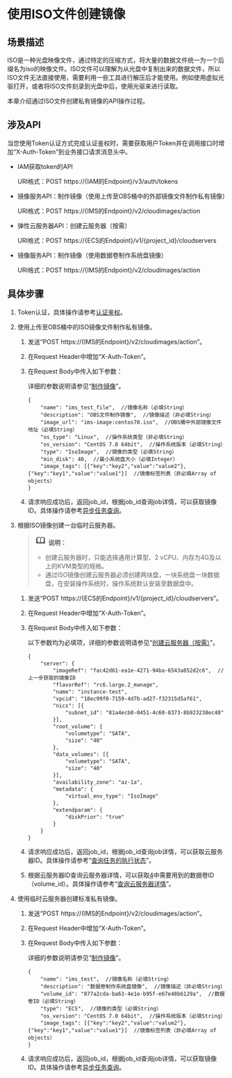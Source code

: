 # 使用ISO文件创建镜像<a name="ims_03_0801"></a>

## 场景描述<a name="zh-cn_topic_0219577800_section770669154912"></a>

ISO是一种光盘映像文件，通过特定的压缩方式，将大量的数据文件统一为一个后缀名为iso的映像文件。ISO文件可以理解为从光盘中复制出来的数据文件，所以ISO文件无法直接使用，需要利用一些工具进行解压后才能使用。例如使用虚拟光驱打开，或者将ISO文件刻录到光盘中后，使用光驱来进行读取。

本章介绍通过ISO文件创建私有镜像的API操作过程。

## 涉及API<a name="zh-cn_topic_0219577800_section88981920144910"></a>

当您使用Token认证方式完成认证鉴权时，需要获取用户Token并在调用接口时增加“X-Auth-Token”到业务接口请求消息头中。

-   IAM获取token的API

    URI格式：POST https://\{IAM的Endpoint\}/v3/auth/tokens

-   镜像服务API：制作镜像（使用上传至OBS桶中的外部镜像文件制作私有镜像）

    URI格式：POST https://\{IMS的Endpoint\}/v2/cloudimages/action

-   弹性云服务器API：创建云服务器（按需）

    URI格式：POST https://\{ECS的Endpoint\}/v1/\{project\_id\}/cloudservers

-   镜像服务API：制作镜像（使用数据卷制作系统盘镜像）

    URI格式：POST https://\{IMS的Endpoint\}/v2/cloudimages/action


## 具体步骤<a name="zh-cn_topic_0219577800_section179364287499"></a>

1.  Token认证，具体操作请参考[认证鉴权](认证鉴权.md)。
2.  使用上传至OBS桶中的ISO镜像文件制作私有镜像。
    1.  发送“POST https://\{IMS的Endpoint\}/v2/cloudimages/action”。
    2.  在Request Header中增加“X-Auth-Token”。
    3.  在Request Body中传入如下参数：

        详细的参数说明请参见“[制作镜像](制作镜像.md#li3688227151754)”。

        ```
        {
            "name": "ims_test_file",  //镜像名称（必填String）
            "description": "OBS文件制作镜像",  //镜像描述（非必填String）
            "image_url": "ims-image:centos70.iso",  //OBS桶中外部镜像文件地址（必填String）
            "os_type": "Linux",  //操作系统类型（非必填String）
            "os_version": "CentOS 7.0 64bit",  //操作系统版本（必填String）
            "type": "IsoImage",  //镜像的类型（必填String）
            "min_disk": 40,  //最小系统盘大小（必填Integer）
            "image_tags": [{"key":"key2","value":"value2"},{"key":"key1","value":"value1"}]  //镜像标签列表（非必填Array of objects）
        }
        ```

    4.  请求响应成功后，返回job\_id，根据job\_id查询job详情，可以获取镜像ID。具体操作请参考[异步任务查询](异步任务查询.md)。

3.  根据ISO镜像创建一台临时云服务器。

    >![](public_sys-resources/icon-note.gif) **说明：** 
    >-   创建云服务器时，只能选择通用计算型、2 vCPU、内存为4G及以上的KVM类型的规格。
    >-   通过ISO镜像创建云服务器必须创建两块盘，一块系统盘一块数据盘，在安装操作系统时，操作系统默认安装至数据盘中。

    1.  发送“POST https://\{ECS的Endpoint\}/v1/\{project\_id\}/cloudservers”。
    2.  在Request Header中增加“X-Auth-Token”。
    3.  在Request Body中传入如下参数：

        以下参数均为必填项，详细的参数说明请参见“[创建云服务器（按需）](https://support.huaweicloud.com/api-ecs/zh-cn_topic_0020212668.html#section2)”。

        ```
        {
            "server": {
                "imageRef": "fac42d61-ea1e-4271-94ba-6543a852d2c6",  //上一步获取的镜像ID
                "flavorRef": "rc6.large.2_manage",
                "name": "instance-test",
                "vpcid": "18ec99f0-7159-4d7b-ad27-f32315d5af61",
                "nics": [{
                    "subnet_id": "81a4ecb0-0451-4c60-8373-8b923238ec40"
                }],
                "root_volume": {
                    "volumetype": "SATA",
                    "size": "40"
                },
                "data_volumes": [{
                    "volumetype": "SATA",
                    "size": "40"
                }],
                "availability_zone": "az-1a",
                "metadata": {
                    "virtual_env_type": "IsoImage"
                },
                "extendparam": {
                    "diskPrior": "true"
                }
            }
        }
        ```

    4.  请求响应成功后，返回job\_id，根据job\_id查询job详情，可以获取云服务器ID。具体操作请参考“[查询任务的执行状态](https://support.huaweicloud.com/api-ecs/ecs_02_0901.html)”。
    5.  根据云服务器ID查询云服务器详情，可以获取[4](#zh-cn_topic_0219577800_li1053785582214)中需要用到的数据卷ID（volume\_id）。具体操作请参考“[查询云服务器详情](https://support.huaweicloud.com/api-ecs/ecs_02_0104.html)”。

4.  <a name="zh-cn_topic_0219577800_li1053785582214"></a>使用临时云服务器创建标准私有镜像。
    1.  发送“POST https://\{IMS的Endpoint\}/v2/cloudimages/action”。
    2.  在Request Header中增加“X-Auth-Token”。
    3.  在Request Body中传入如下参数：

        详细的参数说明请参见“[制作镜像](制作镜像.md)”。

        ```
        {
            "name": "ims_test",  //镜像名称（必填String）
            "description": "数据卷制作系统盘镜像",  //镜像描述（非必填String）
            "volume_id": "877a2cda-ba63-4e1e-b95f-e67e48b6129a",  //数据卷ID（必填String）
            "type": "ECS",  //镜像的类型（必填String）
            "os_version": "CentOS 7.0 64bit",  //操作系统版本（必填String）
            "image_tags": [{"key":"key2","value":"value2"},{"key":"key1","value":"value1"}]  //镜像标签列表（非必填Array of objects）
        }
        ```

    4.  请求响应成功后，返回job\_id，根据job\_id查询job详情，可以获取镜像ID。具体操作请参考[异步任务查询](异步任务查询.md)。


